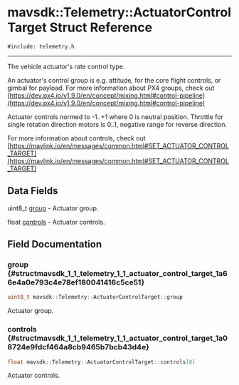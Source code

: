 # mavsdk::Telemetry::ActuatorControlTarget Struct Reference
`#include: telemetry.h`

----


The vehicle actuator's rate control type. 


An actuator's control group is e.g. attitude, for the core flight controls, or gimbal for payload. For more information about PX4 groups, check out [https://dev.px4.io/v1.9.0/en/concept/mixing.html#control-pipeline](https://dev.px4.io/v1.9.0/en/concept/mixing.html#control-pipeline)


Actuator controls normed to -1..+1 where 0 is neutral position. Throttle for single rotation direction motors is 0..1, negative range for reverse direction.


For more information about controls, check out [https://mavlink.io/en/messages/common.html#SET_ACTUATOR_CONTROL_TARGET](https://mavlink.io/en/messages/common.html#SET_ACTUATOR_CONTROL_TARGET) 


## Data Fields


uint8_t [group](#structmavsdk_1_1_telemetry_1_1_actuator_control_target_1a66e4a0e793c4e78ef180041416c5ce51)  - Actuator group.

float [controls](#structmavsdk_1_1_telemetry_1_1_actuator_control_target_1a08724e9fdcf464a8cb9465b7bcb43d4e)  - Actuator controls.


## Field Documentation


### group {#structmavsdk_1_1_telemetry_1_1_actuator_control_target_1a66e4a0e793c4e78ef180041416c5ce51}

```cpp
uint8_t mavsdk::Telemetry::ActuatorControlTarget::group
```


Actuator group.


### controls {#structmavsdk_1_1_telemetry_1_1_actuator_control_target_1a08724e9fdcf464a8cb9465b7bcb43d4e}

```cpp
float mavsdk::Telemetry::ActuatorControlTarget::controls[8]
```


Actuator controls.

